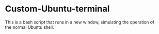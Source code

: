 # Custom-Ubuntu-terminal
This is a bash script that runs in a new window, simulating the operation of the normal Ubuntu shell.
